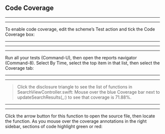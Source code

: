 
## Code Coverage


<hr>



<hr>



To enable code coverage, edit the scheme’s Test action and tick the Code Coverage box:


<hr>




<hr>



<hr>


Run all your tests (Command-U), then open the reports navigator (Command-8). Select By Time, select the top item in that list, then select the Coverage tab:

<hr>




<hr>







> Click the disclosure triangle to see the list of functions in SearchViewController.swift:
> Mouse over the blue Coverage bar next to updateSearchResults(_:) to see that coverage is 71.88%.

<hr>




<hr>





Click the arrow button for this function to open the source file, then locate the function. As you mouse over the coverage annotations in the right sidebar, sections of code highlight green or red:
